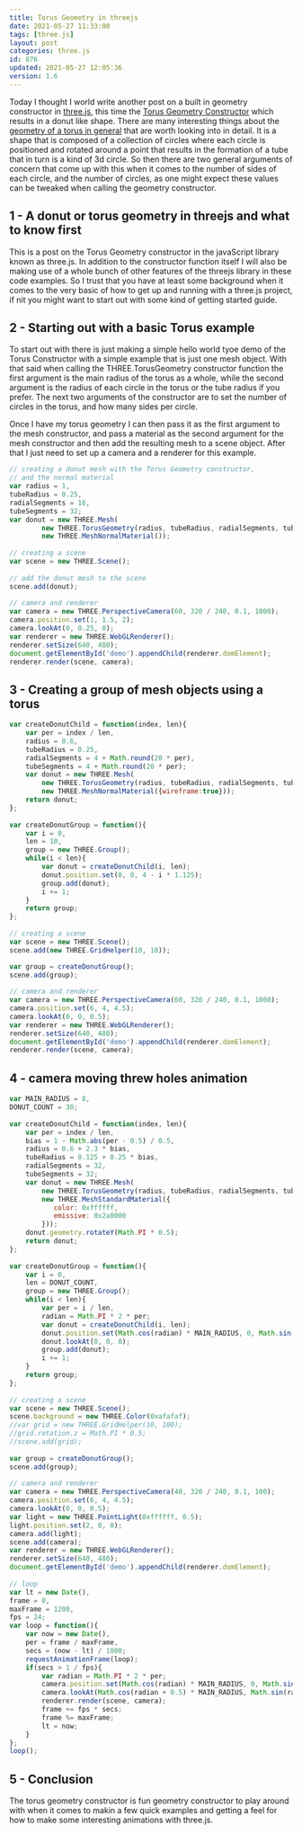 ```yaml
---
title: Torus Geometry in threejs
date: 2021-05-27 11:33:00
tags: [three.js]
layout: post
categories: three.js
id: 876
updated: 2021-05-27 12:05:36
version: 1.6
---
```


Today I thought I world write another post on a built in geometry constructor in [three.js](https://threejs.org/docs/#manual/en/introduction/Creating-a-scene), this time the [Torus Geometry Constructor](https://threejs.org/docs/#api/en/geometries/TorusGeometry) which results in a donut like shape. There are many interesting things about the [geometry of a torus in general](https://en.wikipedia.org/wiki/Torus) that are worth looking into in detail. It is a shape that is composed of a collection of circles where each circle is positioned and rotated around a point that results in the formation of a tube that in turn is a kind of 3d circle. So then there are two general arguments of concern that come up with this when it comes to the number of sides of each circle, and the number of circles, as one might expect these values can be tweaked when calling the geometry constructor.

<!-- more -->

## 1 - A donut or torus geometry in threejs and what to know first

This is a post on the Torus Geometry constructor in the javaScript library known as three.js. In addition to the constructor function itself I will also be making use of a whole bunch of other features of the threejs library in these code examples. So I trust that you have at least some background when it comes to the very basic of how to get up and running with a three.js project, if nit you might want to start out with some kind of getting started guide.
## 2 - Starting out with a basic Torus example

To start out with there is just making a simple hello world tyoe demo of the Torus Constructor with a simple example that is just one mesh object. With that said when calling the THREE.TorusGeometry constructor function the first argument is the main radius of the torus as a whole, while the second argument is the radius of each circle in the torus or the tube radius if you prefer. The next two arguments of the constructor are to set the number of circles in the torus, and how many sides per circle.

Once I have my torus geometry I can then pass it as the first argument to the mesh constructor, and pass a material as the second argument for the mesh constructor and then add the resulting mesh to a scene object. After that I just need to set up a camera and a renderer for this example.

```js
// creating a donut mesh with the Torus Geometry constructor,
// and the normal material
var radius = 1,
tubeRadius = 0.25,
radialSegments = 16,
tubeSegments = 32;
var donut = new THREE.Mesh(
        new THREE.TorusGeometry(radius, tubeRadius, radialSegments, tubeSegments),
        new THREE.MeshNormalMaterial());
 
// creating a scene
var scene = new THREE.Scene();
 
// add the donut mesh to the scene
scene.add(donut);
 
// camera and renderer
var camera = new THREE.PerspectiveCamera(60, 320 / 240, 0.1, 1000);
camera.position.set(1, 1.5, 2);
camera.lookAt(0, 0.25, 0);
var renderer = new THREE.WebGLRenderer();
renderer.setSize(640, 480);
document.getElementById('demo').appendChild(renderer.domElement);
renderer.render(scene, camera);
```

## 3 - Creating a group of mesh objects using a torus

```js
var createDonutChild = function(index, len){
    var per = index / len,
    radius = 0.6,
    tubeRadius = 0.25,
    radialSegments = 4 + Math.round(20 * per),
    tubeSegments = 4 + Math.round(20 * per);
    var donut = new THREE.Mesh(
        new THREE.TorusGeometry(radius, tubeRadius, radialSegments, tubeSegments),
        new THREE.MeshNormalMaterial({wireframe:true}));
    return donut;
};
 
var createDonutGroup = function(){
    var i = 0,
    len = 10,
    group = new THREE.Group();
    while(i < len){
        var donut = createDonutChild(i, len);
        donut.position.set(0, 0, 4 - i * 1.125);
        group.add(donut);
        i += 1;
    }
    return group;
};
 
// creating a scene
var scene = new THREE.Scene();
scene.add(new THREE.GridHelper(10, 10));

var group = createDonutGroup();
scene.add(group);
 
// camera and renderer
var camera = new THREE.PerspectiveCamera(60, 320 / 240, 0.1, 1000);
camera.position.set(6, 4, 4.5);
camera.lookAt(0, 0, 0.5);
var renderer = new THREE.WebGLRenderer();
renderer.setSize(640, 480);
document.getElementById('demo').appendChild(renderer.domElement);
renderer.render(scene, camera);
```

## 4 - camera moving threw holes animation

```js
var MAIN_RADIUS = 8,
DONUT_COUNT = 30;
 
var createDonutChild = function(index, len){
    var per = index / len,
    bias = 1 - Math.abs(per - 0.5) / 0.5,
    radius = 0.6 + 2.3 * bias,
    tubeRadius = 0.125 + 0.25 * bias,
    radialSegments = 32,
    tubeSegments = 32;
    var donut = new THREE.Mesh(
        new THREE.TorusGeometry(radius, tubeRadius, radialSegments, tubeSegments),
        new THREE.MeshStandardMaterial({
           color: 0xffffff,
           emissive: 0x2a0000
        }));
    donut.geometry.rotateY(Math.PI * 0.5);
    return donut;
};
 
var createDonutGroup = function(){
    var i = 0,
    len = DONUT_COUNT,
    group = new THREE.Group();
    while(i < len){
        var per = i / len,
        radian = Math.PI * 2 * per;
        var donut = createDonutChild(i, len);
        donut.position.set(Math.cos(radian) * MAIN_RADIUS, 0, Math.sin(radian) * MAIN_RADIUS);
        donut.lookAt(0, 0, 0);
        group.add(donut);
        i += 1;
    }
    return group;
};
 
// creating a scene
var scene = new THREE.Scene();
scene.background = new THREE.Color(0xafafaf);
//var grid = new THREE.GridHelper(10, 100);
//grid.rotation.z = Math.PI * 0.5;
//scene.add(grid);
 
var group = createDonutGroup();
scene.add(group);
 
// camera and renderer
var camera = new THREE.PerspectiveCamera(40, 320 / 240, 0.1, 100);
camera.position.set(6, 4, 4.5);
camera.lookAt(0, 0, 0.5);
var light = new THREE.PointLight(0xffffff, 0.5);
light.position.set(2, 0, 0);
camera.add(light);
scene.add(camera);
var renderer = new THREE.WebGLRenderer();
renderer.setSize(640, 480);
document.getElementById('demo').appendChild(renderer.domElement);
 
// loop
var lt = new Date(),
frame = 0,
maxFrame = 1200,
fps = 24;
var loop = function(){
    var now = new Date(),
    per = frame / maxFrame,
    secs = (now - lt) / 1000;
    requestAnimationFrame(loop);
    if(secs > 1 / fps){
        var radian = Math.PI * 2 * per;
        camera.position.set(Math.cos(radian) * MAIN_RADIUS, 0, Math.sin(radian) * MAIN_RADIUS);
        camera.lookAt(Math.cos(radian + 0.5) * MAIN_RADIUS, Math.sin(radian) * 0.5, Math.sin(radian - 0.5) * MAIN_RADIUS);
        renderer.render(scene, camera);
        frame += fps * secs;
        frame %= maxFrame;
        lt = now;
    }
};
loop();
```

## 5 - Conclusion

The torus geometry constructor is fun geometry constructor to play around with when it comes to makin a few quick examples and getting a feel for how to make some interesting animations with three.js.